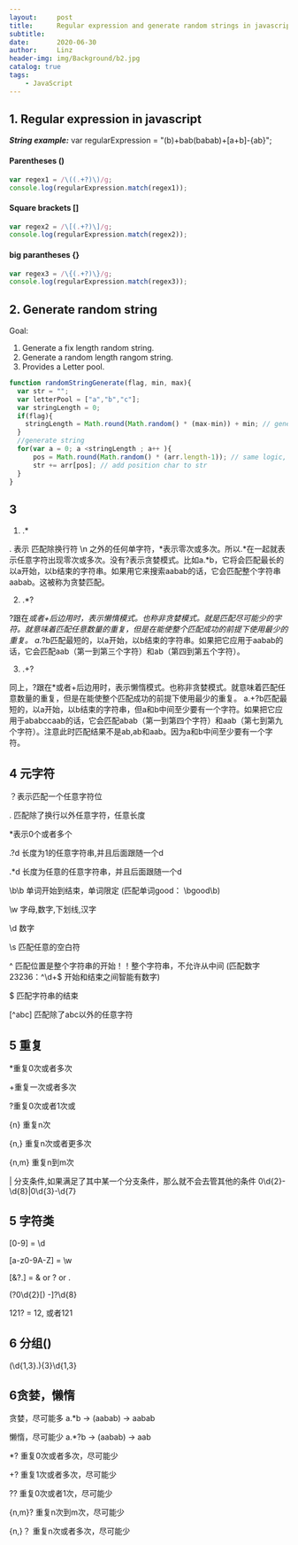 ```yaml
---
layout:     post
title:      Regular expression and generate random strings in javascript
subtitle:   
date:       2020-06-30
author:     Linz
header-img: img/Background/b2.jpg
catalog: true
tags:
    - JavaScript
---
```


## 1. Regular expression in javascript

***String example:***
var regularExpression = "(b)+bab(babab)+[a+b]-{ab}";

#### Parentheses ()
```javascript 
var regex1 = /\((.+?)\)/g;  
console.log(regularExpression.match(regex1)); 
```
#### Square brackets []
```javascript 
var regex2 = /\[(.+?)\]/g; 
console.log(regularExpression.match(regex2)); 
```

#### big parantheses {}
```javascript 
var regex3 = /\{(.+?)\}/g; 
console.log(regularExpression.match(regex3)); 
```

## 2. Generate random string
Goal: 
1. Generate a fix length random string.
2. Generate a random length rangom string.
3. Provides a Letter pool.
```javascript 
function randomStringGenerate(flag, min, max){
  var str = "";
  var letterPool = ["a","b","c"];
  var stringLength = 0;
  if(flag){
    stringLength = Math.round(Math.random() * (max-min)) + min; // generate a number
  }
  //generate string
  for(var a = 0; a <stringLength ; a++ ){
      pos = Math.round(Math.random() * (arr.length-1)); // same logic, generate a number
      str += arr[pos]; // add position char to str
  }
}
```

## 3 
1. .*

. 表示 匹配除换行符 \n 之外的任何单字符，*表示零次或多次。所以.*在一起就表示任意字符出现零次或多次。没有?表示贪婪模式。比如a.*b，它将会匹配最长的以a开始，以b结束的字符串。如果用它来搜索aabab的话，它会匹配整个字符串aabab。这被称为贪婪匹配。


2. .*?

?跟在*或者+后边用时，表示懒惰模式。也称非贪婪模式。就是匹配尽可能少的字符。就意味着匹配任意数量的重复，但是在能使整个匹配成功的前提下使用最少的重复。
a.*?b匹配最短的，以a开始，以b结束的字符串。如果把它应用于aabab的话，它会匹配aab（第一到第三个字符）和ab（第四到第五个字符）。

3. .+?

同上，?跟在*或者+后边用时，表示懒惰模式。也称非贪婪模式。就意味着匹配任意数量的重复，但是在能使整个匹配成功的前提下使用最少的重复。
a.+?b匹配最短的，以a开始，以b结束的字符串，但a和b中间至少要有一个字符。如果把它应用于ababccaab的话，它会匹配abab（第一到第四个字符）和aab（第七到第九个字符）。注意此时匹配结果不是ab,ab和aab。因为a和b中间至少要有一个字符。


## 4 元字符

？表示匹配一个任意字符位

. 匹配除了换行以外任意字符，任意长度

*表示0个或者多个

.?d 长度为1的任意字符串,并且后面跟随一个d

.*d 长度为任意的任意字符串，并且后面跟随一个d

\b\b 单词开始到结束，单词限定 (匹配单词good： \bgood\b)

\w 字母,数字,下划线,汉字

\d 数字

\s 匹配任意的空白符

^ 匹配位置是整个字符串的开始！！整个字符串，不允许从中间 (匹配数字23236：^\d+$ 开始和结束之间智能有数字)

$ 匹配字符串的结束 

[^abc] 匹配除了abc以外的任意字符


## 5 重复

*重复0次或者多次

+重复一次或者多次

?重复0次或者1次或

{n} 重复n次

{n,} 重复n次或者更多次

{n,m} 重复n到m次

| 分支条件,如果满足了其中某一个分支条件，那么就不会去管其他的条件 0\d{2}-\d{8}|0\d{3}-\d{7}


## 5 字符类

[0-9] = \d

[a-z0-9A-Z] = \w

[&?.] = & or ? or .

\(?0\d{2}[) -]?\d{8}

121? = 12, 或者121


## 6 分组()

(\d{1,3}\.){3}\d{1,3}


## 6贪婪，懒惰

贪婪，尽可能多 a.*b -> (aabab) -> aabab

懒惰，尽可能少 a.*?b -> (aabab) -> aab

*? 重复0次或者多次，尽可能少

+? 重复1次或者多次，尽可能少

?? 重复0次或者1次，尽可能少

{n,m}? 重复n次到m次，尽可能少

{n,}？ 重复n次或者多次，尽可能少




